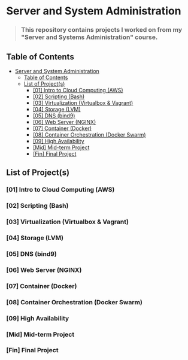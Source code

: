 # Server and System Administration
> ### This repository contains projects I worked on from my "Server and Systems Administration" course.

## Table of Contents
- [Server and System Administration](#server-and-system-administration)
  - [Table of Contents](#table-of-contents)
  - [List of Project(s)](#list-of-projects)
    - [[01] Intro to Cloud Computing (AWS)](#01-intro-to-cloud-computing-aws)
    - [[02] Scripting (Bash)](#02-scripting-bash)
    - [[03] Virtualization (Virtualbox & Vagrant)](#03-virtualization-virtualbox--vagrant)
    - [[04] Storage (LVM)](#04-storage-lvm)
    - [[05] DNS (bind9)](#05-dns-bind9)
    - [[06] Web Server (NGINX)](#06-web-server-nginx)
    - [[07] Container (Docker)](#07-container-docker)
    - [[08] Container Orchestration (Docker Swarm)](#08-container-orchestration-docker-swarm)
    - [[09] High Availability](#09-high-availability)
    - [[Mid] Mid-term Project](#mid-mid-term-project)
    - [[Fin] Final Project](#fin-final-project)


## List of Project(s)

### [01] Intro to Cloud Computing (AWS)
### [02] Scripting (Bash)
### [03] Virtualization (Virtualbox & Vagrant)
### [04] Storage (LVM)
### [05] DNS (bind9)
### [06] Web Server (NGINX)
### [07] Container (Docker)
### [08] Container Orchestration (Docker Swarm)
### [09] High Availability

### [Mid] Mid-term Project
### [Fin] Final Project